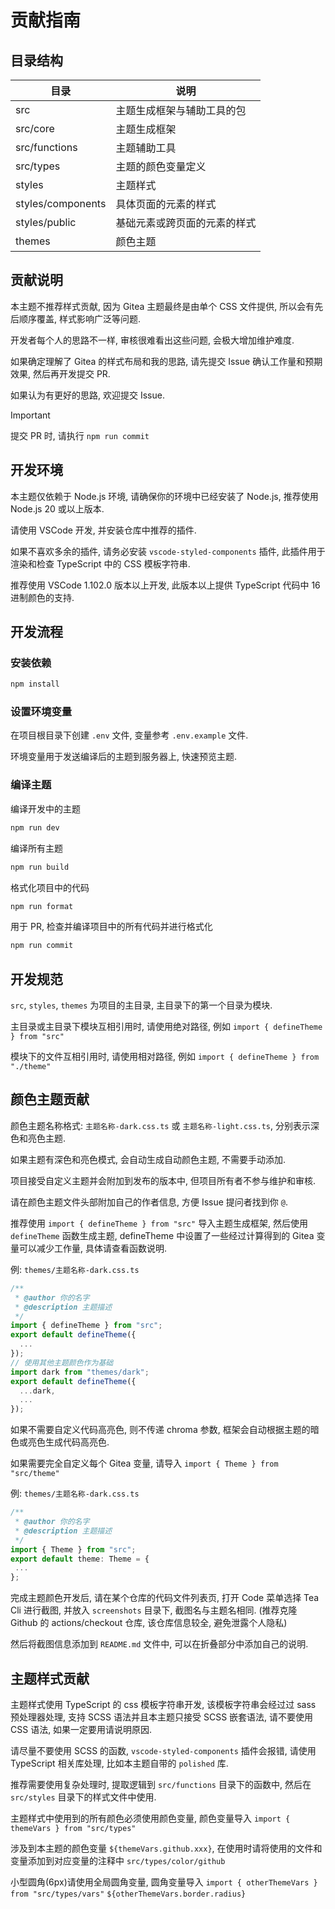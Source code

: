 # 贡献指南

## 目录结构

| 目录              | 说明                         |
| ----------------- | ---------------------------- |
| src               | 主题生成框架与辅助工具的包   |
| src/core          | 主题生成框架                 |
| src/functions     | 主题辅助工具                 |
| src/types         | 主题的颜色变量定义           |
| styles            | 主题样式                     |
| styles/components | 具体页面的元素的样式         |
| styles/public     | 基础元素或跨页面的元素的样式 |
| themes            | 颜色主题                     |

## 贡献说明

本主题不推荐样式贡献, 因为 Gitea 主题最终是由单个 CSS 文件提供, 所以会有先后顺序覆盖, 样式影响广泛等问题.

开发者每个人的思路不一样, 审核很难看出这些问题, 会极大增加维护难度.

如果确定理解了 Gitea 的样式布局和我的思路, 请先提交 Issue 确认工作量和预期效果, 然后再开发提交 PR.

如果认为有更好的思路, 欢迎提交 Issue.

> [!IMPORTANT]
>
> 提交 PR 时, 请执行 `npm run commit`

## 开发环境

本主题仅依赖于 Node.js 环境, 请确保你的环境中已经安装了 Node.js, 推荐使用 Node.js 20 或以上版本.

请使用 VSCode 开发, 并安装仓库中推荐的插件.

如果不喜欢多余的插件, 请务必安装 `vscode-styled-components` 插件, 此插件用于渲染和检查 TypeScript 中的 CSS 模板字符串.

推荐使用 VSCode 1.102.0 版本以上开发, 此版本以上提供 TypeScript 代码中 16 进制颜色的支持.

## 开发流程

### 安装依赖

```bash
npm install
```

### 设置环境变量

在项目根目录下创建 `.env` 文件, 变量参考 `.env.example` 文件.

环境变量用于发送编译后的主题到服务器上, 快速预览主题.

### 编译主题

编译开发中的主题

```bash
npm run dev
```

编译所有主题

```bash
npm run build
```

格式化项目中的代码

```bash
npm run format
```

用于 PR, 检查并编译项目中的所有代码并进行格式化

```bash
npm run commit
```

## 开发规范

`src`, `styles`, `themes` 为项目的主目录, 主目录下的第一个目录为模块.

主目录或主目录下模块互相引用时, 请使用绝对路径, 例如 `import { defineTheme } from "src"`

模块下的文件互相引用时, 请使用相对路径, 例如 `import { defineTheme } from "./theme"`

## 颜色主题贡献

颜色主题名称格式: `主题名称-dark.css.ts` 或 `主题名称-light.css.ts`, 分别表示深色和亮色主题.

如果主题有深色和亮色模式, 会自动生成自动颜色主题, 不需要手动添加.

项目接受自定义主题并会附加到发布的版本中, 但项目所有者不参与维护和审核.

请在颜色主题文件头部附加自己的作者信息, 方便 Issue 提问者找到你 `@`.

推荐使用 `import { defineTheme } from "src"` 导入主题生成框架, 然后使用 `defineTheme` 函数生成主题,
defineTheme 中设置了一些经过计算得到的 Gitea 变量可以减少工作量, 具体请查看函数说明.

例: `themes/主题名称-dark.css.ts`

```ts
/**
 * @author 你的名字
 * @description 主题描述
 */
import { defineTheme } from "src";
export default defineTheme({
  ...
});
// 使用其他主题颜色作为基础
import dark from "themes/dark";
export default defineTheme({
  ...dark,
  ...
});
```

如果不需要自定义代码高亮色, 则不传递 chroma 参数, 框架会自动根据主题的暗色或亮色生成代码高亮色.

如果需要完全自定义每个 Gitea 变量, 请导入 `import { Theme } from "src/theme"`

例: `themes/主题名称-dark.css.ts`

```ts
/**
 * @author 你的名字
 * @description 主题描述
 */
import { Theme } from "src";
export default theme: Theme = {
 ...
};
```

完成主题颜色开发后, 请在某个仓库的代码文件列表页, 打开 Code 菜单选择 Tea Cli 进行截图, 并放入 `screenshots`
目录下, 截图名与主题名相同. (推荐克隆 Github 的 actions/checkout 仓库, 该仓库信息较全, 避免泄露个人隐私)

然后将截图信息添加到 `README.md` 文件中, 可以在折叠部分中添加自己的说明.

## 主题样式贡献

主题样式使用 TypeScript 的 css 模板字符串开发, 该模板字符串会经过过 sass 预处理器处理, 支持 SCSS 语法并且本主题只接受 SCSS 嵌套语法, 请不要使用 CSS 语法, 如果一定要用请说明原因.

请尽量不要使用 SCSS 的函数, `vscode-styled-components` 插件会报错, 请使用 TypeScript 相关库处理, 比如本主题自带的
`polished` 库.

推荐需要使用复杂处理时, 提取逻辑到 `src/functions` 目录下的函数中, 然后在 `src/styles` 目录下的样式文件中使用.

主题样式中使用到的所有颜色必须使用颜色变量, 颜色变量导入 `import { themeVars } from "src/types"`

涉及到本主题的颜色变量 `${themeVars.github.xxx}`, 在使用时请将使用的文件和变量添加到对应变量的注释中
`src/types/color/github`

小型圆角(6px)请使用全局圆角变量, 圆角变量导入 `import { otherThemeVars } from "src/types/vars"`
`${otherThemeVars.border.radius}`
